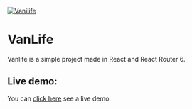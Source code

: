
[![Vanilife](https://cdn.discordapp.com/attachments/1107675935882358875/1158015944413675530/VANLIFE.png?ex=652bd964&is=65196464&hm=7dfad884768754fa6d1abf456172b97fff996338b081f8ce79a432d5a69fdabd&)](https://vanlife.williamferns.com)

# VanLife

Vanlife is a simple project made in React and React Router 6. 



## Live demo:

You can [click here](https://vanlife.williamferns.com) see a live demo.
